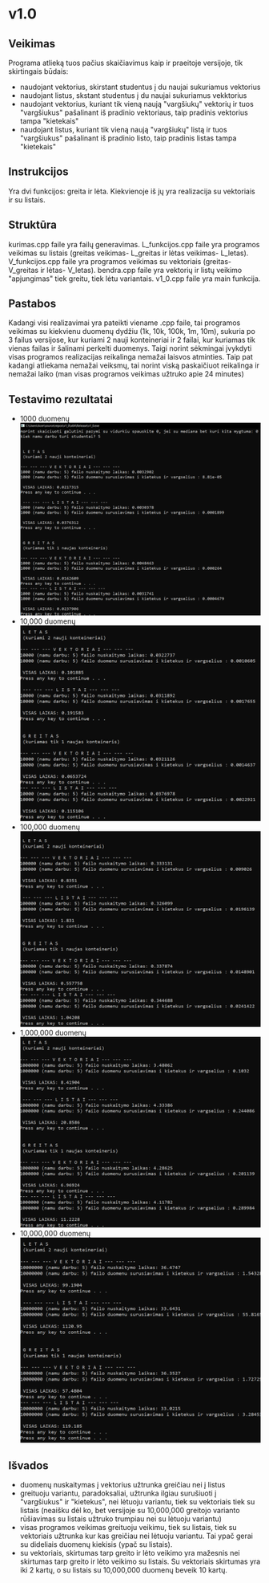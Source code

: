 # v1.0
## Veikimas
Programa atlieką tuos pačius skaičiavimus kaip ir praeitoje versijoje, tik skirtingais būdais:
 - naudojant vektorius, skirstant studentus į du naujai sukuriamus vektorius
 - naudojant listus, skstant studentus į du naujai sukuriamus vekktorius
 - naudojant vektorius, kuriant tik vieną naują "vargšiukų" vektorių ir tuos "vargšiukus" pašalinant iš pradinio vektoriaus, taip pradinis vektorius tampa "kietekais"
 - naudojant listus, kuriant tik vieną naują "vargšiukų" listą ir tuos "vargšiukus" pašalinant iš pradinio listo, taip pradinis listas tampa "kietekais"
 ## Instrukcijos
 Yra dvi funkcijos: greita ir lėta. Kiekvienoje iš jų yra realizacija su vektoriais ir su listais.
 ## Struktūra
 kurimas.cpp faile yra failų generavimas. L_funkcijos.cpp faile yra programos veikimas su listais (greitas veikimas- L_greitas ir lėtas veikimas- L_letas). V_funkcijos.cpp faile yra programos veikimas su vektoriais (greitas- V_greitas ir lėtas- V_letas). bendra.cpp faile yra vektorių ir listų veikimo "apjungimas" tiek greitu, tiek lėtu variantais. v1_0.cpp faile yra main funkcija.
 ## Pastabos
 Kadangi visi realizavimai yra pateikti viename .cpp faile, tai programos veikimas su kiekvienu duomenų dydžiu (1k, 10k, 100k, 1m, 10m), sukuria po 3 failus versijose, kur kuriami 2 nauji konteineriai ir 2 failai, kur kuriamas tik vienas failas ir šalinami perkelti duomenys. Taigi norint sėkmingai įvykdyti visas programos realizacijas reikalinga nemažai laisvos atminties. Taip pat kadangi atliekama nemažai veiksmų, tai norint viską paskaičiuot reikalinga ir nemažai laiko (man visas programos veikimas užtruko apie 24 minutes)
 ## Testavimo rezultatai
 - 1000 duomenų
 ![alt text](1.png)
  - 10,000 duomenų
 ![alt text](2.png)
  - 100,000 duomenų
 ![alt text](3.png)
  - 1,000,000 duomenų
 ![alt text](4.png)
  - 10,000,000 duomenų
 ![alt text](51.png)
 ## Išvados
 - duomenų nuskaitymas į vektorius užtrunka greičiau nei į listus
 - greituoju variantu, paradoksaliai, užtrunka ilgiau surušiuoti į "vargšiukus" ir "kietekus", nei lėtuoju variantu, tiek su vektoriais tiek su listais (neaišku dėl ko, bet versijoje su 10,000,000  greitojo varianto rūšiavimas su listais užtruko trumpiau nei su lėtuoju variantu)
 - visas programos veikimas greituoju veikimu, tiek su listais, tiek su vektoriais užtrunka kur kas greičiau nei lėtuoju variantu. Tai ypač gerai su dideliais duomenų kiekisis (ypač su listais).
 - su vektoriais, skirtumas tarp greito ir lėto veikimo yra mažesnis nei skirtumas tarp greito ir lėto veikimo su listais. Su vektoriais skirtumas yra iki 2 kartų, o su listais su 10,000,000 duomenų beveik 10 kartų.
 
